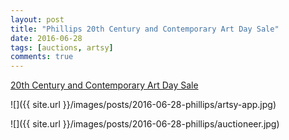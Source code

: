 ```yaml
---
layout: post
title: "Phillips 20th Century and Contemporary Art Day Sale"
date: 2016-06-28
tags: [auctions, artsy]
comments: true
---
```

[20th Century and Contemporary Art Day Sale](https://www.artsy.net/auction/phillips-20th-century-and-contemporary-art-day-sale)

![]({{ site.url }}/images/posts/2016-06-28-phillips/artsy-app.jpg)

![]({{ site.url }}/images/posts/2016-06-28-phillips/auctioneer.jpg)

